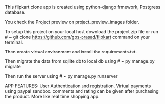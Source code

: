 This flipkart clone app is created using python-django frmework, Postgress database.

You check the Project preview on project_preview_images folder.

To setup this project on your local host download the project zip file or run # ~ git clone https://github.com/gps-prasad/flipkart command on your terminal.

Then create virtual environment and install the requirements.txt.

Then migrate the data from sqllite db to local db using # ~ py manage.py migrate

Then run the server using # ~ py manage.py runserver

APP FEATURES:
            User Authentication and registration.
            Virtual payments using paypal sandbox.
            comments and rating can be given after purchasing the product.
            More like real time shopping app.



            
